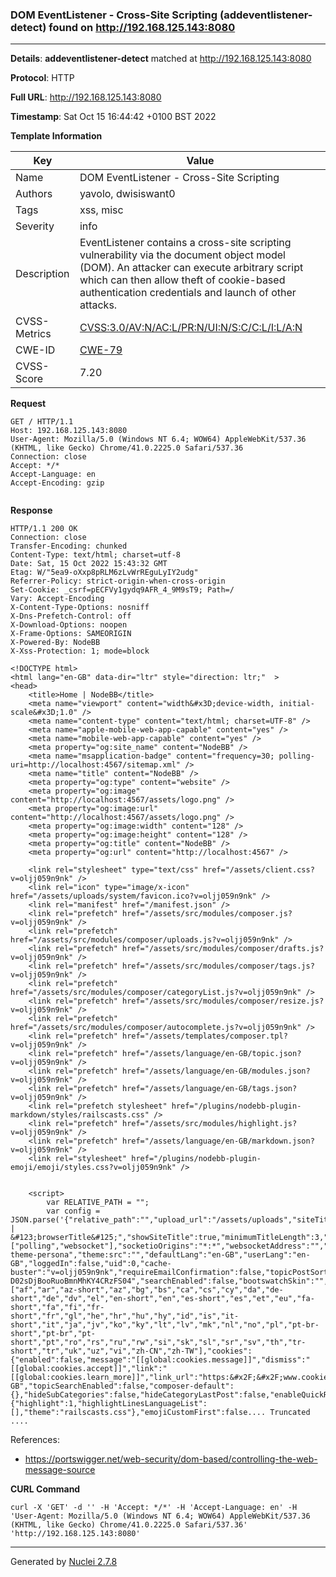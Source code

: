### DOM EventListener - Cross-Site Scripting (addeventlistener-detect) found on http://192.168.125.143:8080
---
**Details**: **addeventlistener-detect**  matched at http://192.168.125.143:8080

**Protocol**: HTTP

**Full URL**: http://192.168.125.143:8080

**Timestamp**: Sat Oct 15 16:44:42 +0100 BST 2022

**Template Information**

| Key | Value |
|---|---|
| Name | DOM EventListener - Cross-Site Scripting |
| Authors | yavolo, dwisiswant0 |
| Tags | xss, misc |
| Severity | info |
| Description | EventListener contains a cross-site scripting vulnerability via the document object model (DOM). An attacker can execute arbitrary script which can then allow theft of cookie-based authentication credentials and launch of  other attacks. |
| CVSS-Metrics | [CVSS:3.0/AV:N/AC:L/PR:N/UI:N/S:C/C:L/I:L/A:N](https://www.first.org/cvss/calculator/3.0#CVSS:3.0/AV:N/AC:L/PR:N/UI:N/S:C/C:L/I:L/A:N) |
| CWE-ID | [CWE-79](https://cwe.mitre.org/data/definitions/79.html) |
| CVSS-Score | 7.20 |

**Request**
```http
GET / HTTP/1.1
Host: 192.168.125.143:8080
User-Agent: Mozilla/5.0 (Windows NT 6.4; WOW64) AppleWebKit/537.36 (KHTML, like Gecko) Chrome/41.0.2225.0 Safari/537.36
Connection: close
Accept: */*
Accept-Language: en
Accept-Encoding: gzip


```

**Response**
```http
HTTP/1.1 200 OK
Connection: close
Transfer-Encoding: chunked
Content-Type: text/html; charset=utf-8
Date: Sat, 15 Oct 2022 15:43:32 GMT
Etag: W/"5ea9-oXxp8pRLM6zLvWrREguLyIY2udg"
Referrer-Policy: strict-origin-when-cross-origin
Set-Cookie: _csrf=pECFVy1gydq9AFR_4_9M9sT9; Path=/
Vary: Accept-Encoding
X-Content-Type-Options: nosniff
X-Dns-Prefetch-Control: off
X-Download-Options: noopen
X-Frame-Options: SAMEORIGIN
X-Powered-By: NodeBB
X-Xss-Protection: 1; mode=block

<!DOCTYPE html>
<html lang="en-GB" data-dir="ltr" style="direction: ltr;"  >
<head>
	<title>Home | NodeBB</title>
	<meta name="viewport" content="width&#x3D;device-width, initial-scale&#x3D;1.0" />
	<meta name="content-type" content="text/html; charset=UTF-8" />
	<meta name="apple-mobile-web-app-capable" content="yes" />
	<meta name="mobile-web-app-capable" content="yes" />
	<meta property="og:site_name" content="NodeBB" />
	<meta name="msapplication-badge" content="frequency=30; polling-uri=http://localhost:4567/sitemap.xml" />
	<meta name="title" content="NodeBB" />
	<meta property="og:type" content="website" />
	<meta property="og:image" content="http://localhost:4567/assets/logo.png" />
	<meta property="og:image:url" content="http://localhost:4567/assets/logo.png" />
	<meta property="og:image:width" content="128" />
	<meta property="og:image:height" content="128" />
	<meta property="og:title" content="NodeBB" />
	<meta property="og:url" content="http://localhost:4567" />
	
	<link rel="stylesheet" type="text/css" href="/assets/client.css?v=oljj059n9nk" />
	<link rel="icon" type="image/x-icon" href="/assets/uploads/system/favicon.ico?v=oljj059n9nk" />
	<link rel="manifest" href="/manifest.json" />
	<link rel="prefetch" href="/assets/src/modules/composer.js?v=oljj059n9nk" />
	<link rel="prefetch" href="/assets/src/modules/composer/uploads.js?v=oljj059n9nk" />
	<link rel="prefetch" href="/assets/src/modules/composer/drafts.js?v=oljj059n9nk" />
	<link rel="prefetch" href="/assets/src/modules/composer/tags.js?v=oljj059n9nk" />
	<link rel="prefetch" href="/assets/src/modules/composer/categoryList.js?v=oljj059n9nk" />
	<link rel="prefetch" href="/assets/src/modules/composer/resize.js?v=oljj059n9nk" />
	<link rel="prefetch" href="/assets/src/modules/composer/autocomplete.js?v=oljj059n9nk" />
	<link rel="prefetch" href="/assets/templates/composer.tpl?v=oljj059n9nk" />
	<link rel="prefetch" href="/assets/language/en-GB/topic.json?v=oljj059n9nk" />
	<link rel="prefetch" href="/assets/language/en-GB/modules.json?v=oljj059n9nk" />
	<link rel="prefetch" href="/assets/language/en-GB/tags.json?v=oljj059n9nk" />
	<link rel="prefetch stylesheet" href="/plugins/nodebb-plugin-markdown/styles/railscasts.css" />
	<link rel="prefetch" href="/assets/src/modules/highlight.js?v=oljj059n9nk" />
	<link rel="prefetch" href="/assets/language/en-GB/markdown.json?v=oljj059n9nk" />
	<link rel="stylesheet" href="/plugins/nodebb-plugin-emoji/emoji/styles.css?v=oljj059n9nk" />
	

	<script>
		var RELATIVE_PATH = "";
		var config = JSON.parse('{"relative_path":"","upload_url":"/assets/uploads","siteTitle":"NodeBB","browserTitle":"NodeBB","titleLayout":"&#123;pageTitle&#125; | &#123;browserTitle&#125;","showSiteTitle":true,"minimumTitleLength":3,"maximumTitleLength":255,"minimumPostLength":8,"maximumPostLength":32767,"minimumTagsPerTopic":0,"maximumTagsPerTopic":5,"minimumTagLength":3,"maximumTagLength":15,"useOutgoingLinksPage":false,"allowGuestHandles":false,"allowFileUploads":false,"allowTopicsThumbnail":false,"usePagination":false,"disableChat":false,"disableChatMessageEditing":false,"maximumChatMessageLength":1000,"socketioTransports":["polling","websocket"],"socketioOrigins":"*:*","websocketAddress":"","maxReconnectionAttempts":5,"reconnectionDelay":1500,"topicsPerPage":20,"postsPerPage":20,"maximumFileSize":2048,"theme:id":"nodebb-theme-persona","theme:src":"","defaultLang":"en-GB","userLang":"en-GB","loggedIn":false,"uid":0,"cache-buster":"v=oljj059n9nk","requireEmailConfirmation":false,"topicPostSort":"oldest_to_newest","categoryTopicSort":"newest_to_oldest","csrf_token":"NTHHRyjt-D02sDjBooRuoBmnMhKY4CRzFS04","searchEnabled":false,"bootswatchSkin":"","enablePostHistory":true,"notificationAlertTimeout":5000,"timeagoCutoff":30,"timeagoCodes":["af","ar","az-short","az","bg","bs","ca","cs","cy","da","de-short","de","dv","el","en-short","en","es-short","es","et","eu","fa-short","fa","fi","fr-short","fr","gl","he","hr","hu","hy","id","is","it-short","it","ja","jv","ko","ky","lt","lv","mk","nl","no","pl","pt-br-short","pt-br","pt-short","pt","ro","rs","ru","rw","si","sk","sl","sr","sv","th","tr-short","tr","uk","uz","vi","zh-CN","zh-TW"],"cookies":{"enabled":false,"message":"[[global:cookies.message]]","dismiss":"[[global:cookies.accept]]","link":"[[global:cookies.learn_more]]","link_url":"https:&#x2F;&#x2F;www.cookiesandyou.com"},"acpLang":"en-GB","topicSearchEnabled":false,"composer-default":{},"hideSubCategories":false,"hideCategoryLastPost":false,"enableQuickReply":false,"markdown":{"highlight":1,"highlightLinesLanguageList":[],"theme":"railscasts.css"},"emojiCustomFirst":false.... Truncated ....
```

References: 
- https://portswigger.net/web-security/dom-based/controlling-the-web-message-source

**CURL Command**
```
curl -X 'GET' -d '' -H 'Accept: */*' -H 'Accept-Language: en' -H 'User-Agent: Mozilla/5.0 (Windows NT 6.4; WOW64) AppleWebKit/537.36 (KHTML, like Gecko) Chrome/41.0.2225.0 Safari/537.36' 'http://192.168.125.143:8080'
```
---
Generated by [Nuclei 2.7.8](https://github.com/projectdiscovery/nuclei)
